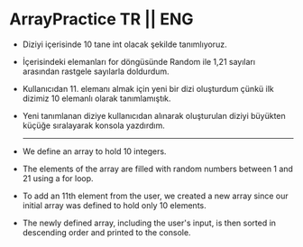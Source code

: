 # ArrayPractice TR || ENG

- Diziyi içerisinde 10 tane int olacak şekilde tanımlıyoruz.
- İçerisindeki elemanları for döngüsünde Random ile 1,21 sayıları arasından rastgele sayılarla doldurdum.
- Kullanıcıdan 11. elemanı almak için yeni bir dizi oluşturdum çünkü ilk dizimiz 10 elemanlı olarak tanımlamıştık.
- Yeni tanımlanan diziye kullanıcıdan alınarak oluşturulan diziyi büyükten küçüğe sıralayarak konsola yazdırdım.

  ---
  
- We define an array to hold 10 integers.
- The elements of the array are filled with random numbers between 1 and 21 using a for loop.
- To add an 11th element from the user, we created a new array since our initial array was defined to hold only 10 elements.
- The newly defined array, including the user's input, is then sorted in descending order and printed to the console.
